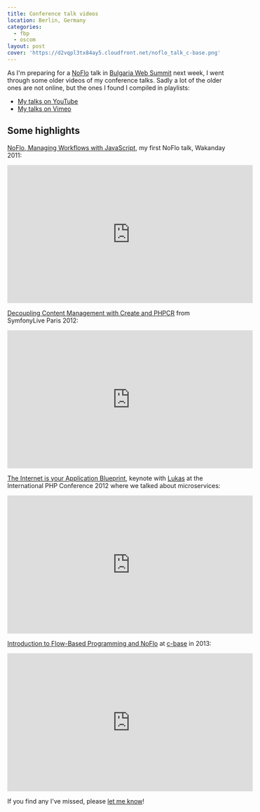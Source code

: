 ```yaml
---
title: Conference talk videos
location: Berlin, Germany
categories:
  - fbp
  - oscom
layout: post
cover: 'https://d2vqpl3tx84ay5.cloudfront.net/noflo_talk_c-base.png'
---
```

As I'm preparing for a [NoFlo](https://noflojs.org) talk in [Bulgaria Web Summit](https://bulgariawebsummit.com/) next week, I went through some older videos of my conference talks. Sadly a lot of the older ones are not online, but the ones I found I compiled in playlists:

* [My talks on YouTube](https://www.youtube.com/playlist?list=PLIuD0578pkZ4Ciu9DNkRMG9yvFrEdVby7)
* [My talks on Vimeo](https://vimeo.com/album/4502450)

## Some highlights

[NoFlo, Managing Workflows with JavaScript](https://youtu.be/pgP4v9b5DvE?list=PLIuD0578pkZ4Ciu9DNkRMG9yvFrEdVby7), my first NoFlo talk, Wakanday 2011:

<iframe width="560" height="315" src="https://www.youtube.com/embed/pgP4v9b5DvE?list=PLIuD0578pkZ4Ciu9DNkRMG9yvFrEdVby7" frameborder="0" allowfullscreen></iframe>

[Decoupling Content Management with Create and PHPCR](https://youtu.be/dVFKgWL_TD8?list=PLIuD0578pkZ4Ciu9DNkRMG9yvFrEdVby7) from SymfonyLive Paris 2012:

<iframe width="560" height="315" src="https://www.youtube.com/embed/dVFKgWL_TD8?list=PLIuD0578pkZ4Ciu9DNkRMG9yvFrEdVby7" frameborder="0" allowfullscreen></iframe>

[The Internet is your Application Blueprint](https://youtu.be/VQdl7J_24PA?list=PLIuD0578pkZ4Ciu9DNkRMG9yvFrEdVby7), keynote with [Lukas](https://pooteeweet.org/) at the International PHP Conference 2012 where we talked about microservices:

<iframe width="560" height="315" src="https://www.youtube.com/embed/VQdl7J_24PA?list=PLIuD0578pkZ4Ciu9DNkRMG9yvFrEdVby7" frameborder="0" allowfullscreen></iframe>

[Introduction to Flow-Based Programming and NoFlo](https://vimeo.com/album/4502450/video/72065207) at [c-base](https://c-base.org) in 2013:

<iframe src="https://player.vimeo.com/video/72065207" width="560" height="315" frameborder="0" webkitallowfullscreen mozallowfullscreen allowfullscreen></iframe>

If you find any I've missed, please [let me know](mailto:henri.bergius@iki.fi)!
